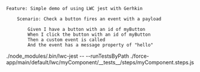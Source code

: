     Feature: Simple demo of using LWC jest with Gerhkin

        Scenario: Check a button fires an event with a payload

            Given I have a button with an id of myButton
            When I click the button with an id of myButton
            Then a custom event is called
            And the event has a message property of "hello"
        

./node_modules/.bin/lwc-jest -- --runTestsByPath ./force-app/main/default/lwc/myComponent/\_\_tests\_\_/steps/myComponent.steps.js

